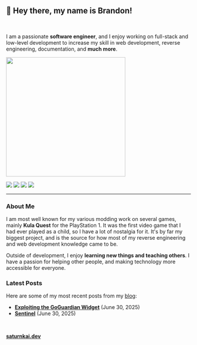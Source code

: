 ## 👋 Hey there, my name is Brandon!

<br/>

I am a passionate **software engineer**, and I enjoy working on full-stack and low-level development to increase my skill in web development, reverse engineering, documentation, and **much more**.

<a href="https://github.com/SaturnKai/">
      <img width=325  src="https://github-readme-stats.vercel.app/api/top-langs/?username=SaturnKai&title_color=f97316&text_color=ffffff&icon_color=61dafb&bg_color=181818&langs_count=8&layout=compact&hide_border=true" />
</a>

<br/>

[![](https://img.shields.io/badge/YouTube-ff4747?style=for-the-badge&logo=youtube&logoColor=white)](https://www.youtube.com/@saturnkai)
[![](https://img.shields.io/badge/GitHub-292929?style=for-the-badge&logo=github&logoColor=white)](https://github.com/SaturnKai)
[![](https://img.shields.io/badge/Bluesky-4cafe0?style=for-the-badge&logo=bluesky&logoColor=white)](https://bsky.app/profile/saturnkai.dev)
[![](https://img.shields.io/badge/LinkedIn-0077B5?style=for-the-badge&logoColor=white)](https://www.linkedin.com/in/brandongardenhire/)

---

### About Me

I am most well known for my various modding work on several games, mainly **Kula Quest** for the PlayStation 1.
It was the first video game that I had ever played as a child, so I have a lot of nostalgia for it. It's by far my biggest project, and is the source for how most of my reverse engineering and web development knowledge came to be.

Outside of development, I enjoy **learning new things and teaching others**.
I have a passion for helping other people, and making technology more accessible for everyone.

### Latest Posts

Here are some of my most recent posts from my [blog](https://blog.saturnkai.dev/):

-   **[Exploiting the GoGuardian Widget](https://blog.saturnkai.dev/posts/goguardian-exploit/)** (June 30, 2025)
-   **[Sentinel](https://blog.saturnkai.dev/posts/sentinel/)** (June 30, 2025)

<br/>

**[saturnkai.dev](https://saturnkai.dev)**
